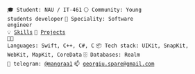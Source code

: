 <code>🎓 Student: NAU / IT-461</code>
<code>⚪ Community: Young students developer</code>
<code>👷 Speciality: Software engineer</code><br>
<code>💡 [Skills](SKILLS.md)</code>
<code>🧻 [Projects](PROJECTS.md)</code><br>
<code>🧑‍💻 Languages: Swift, C++, C#, C</code>
<code>📦 Tech stack: UIKit, SnapKit, WebKit, MapKit, CoreData</code>
<code>🗄 Databases: Realm</code><br>
<code>💬 telegram: [@mangraa1](https://telegram.me/mangraa1)</code>
<code>📫 [georgiu.spare@gmail.com](mailto:georgiu.spare@gmail.com)</code>
